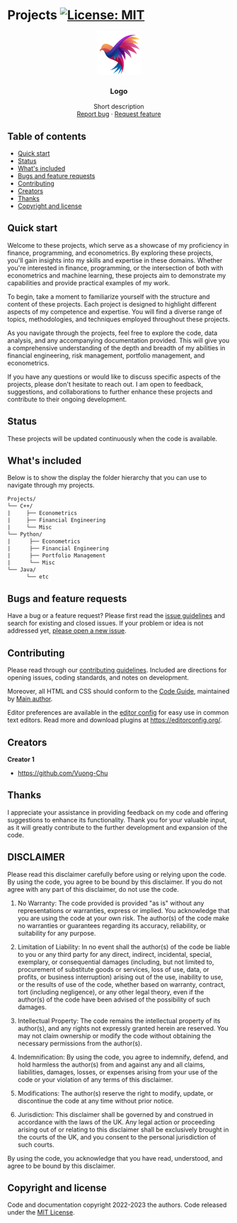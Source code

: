 # Projects [![License: MIT](https://img.shields.io/badge/License-MIT-yellow.svg)](https://opensource.org/licenses/MIT) 

<p align="center">
  <a href="https://example.com/">
    <img src="https://github.com/Vuong-Chu/Projects/blob/main/logo.jpg" alt="Logo" width=100 height=100>
  </a>

  <h3 align="center">Logo</h3>

  <p align="center">
    Short description
    <br>
    <a href="https://docs.github.com/en/issues/tracking-your-work-with-issues/creating-an-issue">Report bug</a>
    ·
    <a href="https://docs.github.com/en/discussions">Request feature</a>
  </p>
</p>


## Table of contents

- [Quick start](#quick-start)
- [Status](#status)
- [What's included](#whats-included)
- [Bugs and feature requests](#bugs-and-feature-requests)
- [Contributing](#contributing)
- [Creators](#creators)
- [Thanks](#thanks)
- [Copyright and license](#copyright-and-license)


## Quick start

Welcome to these projects, which serve as a showcase of my proficiency in finance, programming, and econometrics. By exploring these projects, you'll gain insights into my skills and expertise in these domains. Whether you're interested in finance, programming, or the intersection of both with econometrics and machine learning, these projects aim to demonstrate my capabilities and provide practical examples of my work.

To begin, take a moment to familiarize yourself with the structure and content of these projects. Each project is designed to highlight different aspects of my competence and expertise. You will find a diverse range of topics, methodologies, and techniques employed throughout these projects.

As you navigate through the projects, feel free to explore the code, data analysis, and any accompanying documentation provided. This will give you a comprehensive understanding of the depth and breadth of my abilities in financial engineering, risk management, portfolio management, and econometrics.

If you have any questions or would like to discuss specific aspects of the projects, please don't hesitate to reach out. I am open to feedback, suggestions, and collaborations to further enhance these projects and contribute to their ongoing development.

## Status

These projects will be updated continuously when the code is available.

## What's included

Below is to show the display the folder hierarchy that you can use to navigate through my projects.

```Repository:
Projects/
└── C++/
|     ├── Econometrics
|     ├── Financial Engineering
|     └── Misc
└── Python/
|      ├── Econometrics
|      ├── Financial Engineering
|      ├── Portfolio Management
|      └── Misc
└── Java/
      └── etc
```

## Bugs and feature requests

Have a bug or a feature request? Please first read the [issue guidelines](https://docs.github.com/en/issues/tracking-your-work-with-issues/quickstart) and search for existing and closed issues. If your problem or idea is not addressed yet, [please open a new issue](https://reponame/issues/new).

## Contributing

Please read through our [contributing guidelines](https://github.com/github/docs/blob/main/CONTRIBUTING.md). Included are directions for opening issues, coding standards, and notes on development.

Moreover, all HTML and CSS should conform to the [Code Guide](https://github.com/mdo/code-guide), maintained by [Main author](https://github.com/Vuong-Chu).

Editor preferences are available in the [editor config](https://reponame/blob/master/.editorconfig) for easy use in common text editors. Read more and download plugins at <https://editorconfig.org/>.

## Creators

**Creator 1**

- <https://github.com/Vuong-Chu>

## Thanks

I appreciate your assistance in providing feedback on my code and offering suggestions to enhance its functionality. Thank you for your valuable input, as it will greatly contribute to the further development and expansion of the code.

## DISCLAIMER

Please read this disclaimer carefully before using or relying upon the code. By using the code, you agree to be bound by this disclaimer. If you do not agree with any part of this disclaimer, do not use the code.

1. No Warranty:
   The code provided is provided "as is" without any representations or warranties, express or implied. You acknowledge that you are using the code at your own risk. The author(s) of the code make no warranties or guarantees regarding its accuracy, reliability, or suitability for any purpose. 

2. Limitation of Liability:
   In no event shall the author(s) of the code be liable to you or any third party for any direct, indirect, incidental, special, exemplary, or consequential damages (including, but not limited to, procurement of substitute goods or services, loss of use, data, or profits, or business interruption) arising out of the use, inability to use, or the results of use of the code, whether based on warranty, contract, tort (including negligence), or any other legal theory, even if the author(s) of the code have been advised of the possibility of such damages.

3. Intellectual Property:
   The code remains the intellectual property of its author(s), and any rights not expressly granted herein are reserved. You may not claim ownership or modify the code without obtaining the necessary permissions from the author(s).

4. Indemnification:
   By using the code, you agree to indemnify, defend, and hold harmless the author(s) from and against any and all claims, liabilities, damages, losses, or expenses arising from your use of the code or your violation of any terms of this disclaimer.

5. Modifications:
   The author(s) reserve the right to modify, update, or discontinue the code at any time without prior notice.

6. Jurisdiction:
   This disclaimer shall be governed by and construed in accordance with the laws of the UK. Any legal action or proceeding arising out of or relating to this disclaimer shall be exclusively brought in the courts of the UK, and you consent to the personal jurisdiction of such courts.

By using the code, you acknowledge that you have read, understood, and agree to be bound by this disclaimer.


## Copyright and license

Code and documentation copyright 2022-2023 the authors. Code released under the [MIT License](https://reponame/blob/master/LICENSE).
